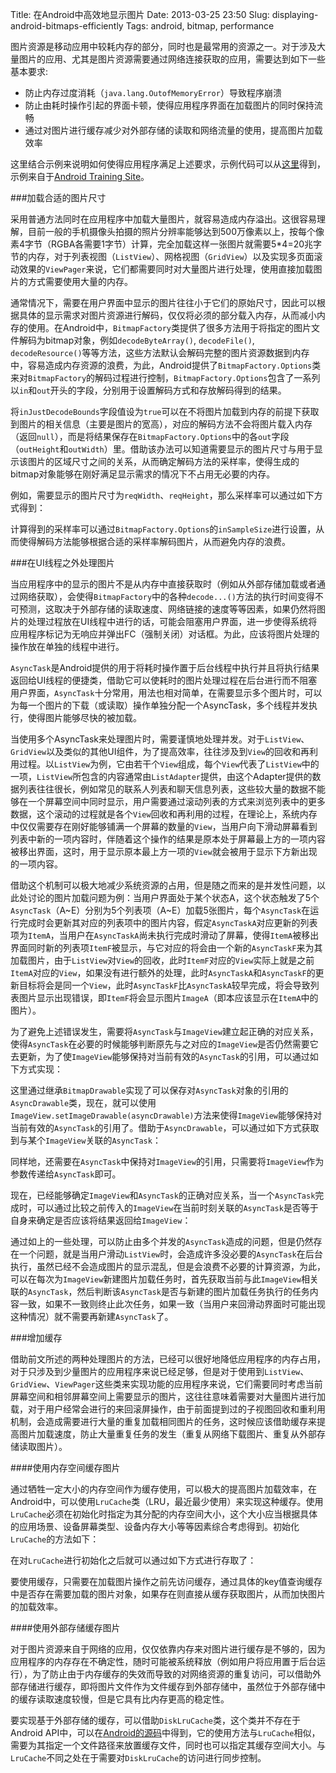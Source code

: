 Title: 在Android中高效地显示图片
Date: 2013-03-25 23:50
Slug: displaying-android-bitmaps-efficiently
Tags: android, bitmap, performance

图片资源是移动应用中较耗内存的部分，同时也是最常用的资源之一。对于涉及大量图片的应用、尤其是图片资源需要通过网络连接获取的应用，需要达到如下一些基本要求:

-  防止内存过度消耗（`java.lang.OutofMemoryError`）导致程序崩溃
-  防止由耗时操作引起的界面卡顿，使得应用程序界面在加载图片的同时保持流畅
-  通过对图片进行缓存减少对外部存储的读取和网络流量的使用，提高图片加载效率

这里结合示例来说明如何使得应用程序满足上述要求，示例代码可以从[这里](http://developer.android.com/shareables/training/BitmapFun.zip)得到，示例来自于[Android Training Site](http://developer.android.com/training/index.html)。

###加载合适的图片尺寸

采用普通方法同时在应用程序中加载大量图片，就容易造成内存溢出。这很容易理解，目前一般的手机摄像头拍摄的照片分辨率能够达到500万像素以上，按每个像素4字节（RGBA各需要1字节）计算，完全加载这样一张图片就需要5\*4=20兆字节的内存，对于列表视图（`ListView`）、网格视图（`GridView`）以及实现多页面滚动效果的`ViewPager`来说，它们都需要同时对大量图片进行处理，使用直接加载图片的方式需要使用大量的内存。

通常情况下，需要在用户界面中显示的图片往往小于它们的原始尺寸，因此可以根据具体的显示需求对图片资源进行解码，仅仅将必须的部分载入内存，从而减小内存的使用。在Android中，`BitmapFactory`类提供了很多方法用于将指定的图片文件解码为bitmap对象，例如`decodeByteArray()`, `decodeFile()`, `decodeResource()`等等方法，这些方法默认会解码完整的图片资源数据到内存中，容易造成内存资源的浪费，为此，Android提供了`BitmapFactory.Options`类来对`BitmapFactory`的解码过程进行控制，`BitmapFactory.Options`包含了一系列以`in`和`out`开头的字段，分别用于设置解码方式和存放解码得到的结果。

将`inJustDecodeBounds`字段值设为`true`可以在不将图片加载到内存的前提下获取到图片的相关信息（主要是图片的宽高），对应的解码方法不会将图片载入内存（返回`null`），而是将结果保存在`BitmapFactory.Options`中的各`out`字段（`outHeight`和`outWidth`）里。借助该办法可以知道需要显示的图片尺寸与用于显示该图片的区域尺寸之间的关系，从而确定解码方法的采样率，使得生成的bitmap对象能够在刚好满足显示需求的情况下不占用无必要的内存。

例如，需要显示的图片尺寸为`reqWidth`、`reqHeight`，那么采样率可以通过如下方式得到：

<script src="https://gist.github.com/duanhong169/5235259.js"></script>

计算得到的采样率可以通过`BitmapFactory.Options`的`inSampleSize`进行设置，从而使得解码方法能够根据合适的采样率解码图片，从而避免内存的浪费。

<script src="https://gist.github.com/duanhong169/5235223.js"></script>

###在UI线程之外处理图片

当应用程序中的显示的图片不是从内存中直接获取时（例如从外部存储加载或者通过网络获取），会使得`BitmapFactory`中的各种`decode...()`方法的执行时间变得不可预测，这取决于外部存储的读取速度、网络链接的速度等等因素，如果仍然将图片的处理过程放在UI线程中进行的话，可能会阻塞用户界面，进一步使得系统将应用程序标记为无响应并弹出FC（强制关闭）对话框。为此，应该将图片处理的操作放在单独的线程中进行。

`AsyncTask`是Android提供的用于将耗时操作置于后台线程中执行并且将执行结果返回给UI线程的便捷类，借助它可以使耗时的图片处理过程在后台进行而不阻塞用户界面，`AsyncTask`十分常用，用法也相对简单，在需要显示多个图片时，可以为每一个图片的下载（或读取）操作单独分配一个AsyncTask，多个线程并发执行，使得图片能够尽快的被加载。

当使用多个AsyncTask来处理图片时，需要谨慎地处理并发。对于`ListView`、`GridView`以及类似的其他UI组件，为了提高效率，往往涉及到`View`的回收和再利用过程。以`ListView`为例，它由若干个`View`组成，每个`View`代表了`ListView`中的一项，`ListView`所包含的内容通常由`ListAdapter`提供，由这个Adapter提供的数据列表往往很长，例如常见的联系人列表和聊天信息列表，这些较大量的数据不能够在一个屏幕空间中同时显示，用户需要通过滚动列表的方式来浏览列表中的更多数据，这个滚动的过程就是各个`View`回收和再利用的过程，在理论上，系统内存中仅仅需要存在刚好能够铺满一个屏幕的数量的`View`，当用户向下滑动屏幕看到列表中新的一项内容时，伴随着这个操作的结果是原本处于屏幕最上方的一项内容被移出界面，这时，用于显示原本最上方一项的`View`就会被用于显示下方新出现的一项内容。

借助这个机制可以极大地减少系统资源的占用，但是随之而来的是并发性问题，以此处讨论的图片加载问题为例：当用户界面处于某个状态A，这个状态触发了5个`AsyncTask`（A~E）分别为5个列表项（A~E）加载5张图片，每个`AsyncTask`在运行完成时会更新其对应的列表项中的图片内容，假定`AsyncTaskA`对应更新的列表项为`ItemA`，当用户在`AsyncTaskA`尚未执行完成时滑动了屏幕，使得`ItemA`被移出界面同时新的列表项`ItemF`被显示，与它对应的将会由一个新的`AsyncTaskF`来为其加载图片，由于`ListView`对`View`的回收，此时`ItemF`对应的`View`实际上就是之前`ItemA`对应的`View`，如果没有进行额外的处理，此时`AsyncTaskA`和`AsyncTaskF`的更新目标将会是同一个`View`，此时`AsyncTaskF`比`AsyncTaskA`较早完成，将会导致列表图片显示出现错误，即`ItemF`将会显示图片`ImageA`（即本应该显示在`ItemA`中的图片）。

为了避免上述错误发生，需要将`AsyncTask`与`ImageView`建立起正确的对应关系，使得`AsyncTask`在必要的时候能够判断原先与之对应的`ImageView`是否仍然需要它去更新，为了使`ImageView`能够保持对当前有效的`AsyncTask`的引用，可以通过如下方式实现：

<script src="https://gist.github.com/duanhong169/5235814.js"></script>

这里通过继承`BitmapDrawable`实现了可以保存对`AsyncTask`对象的引用的`AsyncDrawable`类，现在，就可以使用`ImageView.setImageDrawable(asyncDrawable)`方法来使得`ImageView`能够保持对当前有效的`AsyncTask`的引用了。借助于`AsyncDrawable`，可以通过如下方式获取到与某个`ImageView`关联的`AsyncTask`：

<script src="https://gist.github.com/duanhong169/5236583.js"></script>

同样地，还需要在`AsyncTask`中保持对`ImageView`的引用，只需要将`ImageView`作为参数传递给`AsyncTask`即可。

现在，已经能够确定`ImageView`和`AsyncTask`的正确对应关系，当一个`AsyncTask`完成时，可以通过比较之前传入的`ImageView`在当前时刻关联的`AsyncTask`是否等于自身来确定是否应该将结果返回给`ImageView`：

<script src="https://gist.github.com/duanhong169/5236618.js"></script>

通过如上的一些处理，可以防止由多个并发的`AsyncTask`造成的问题，但是仍然存在一个问题，就是当用户滑动`ListView`时，会造成许多没必要的`AsyncTask`在后台执行，虽然已经不会造成图片的显示混乱，但是会浪费不必要的计算资源，为此，可以在每次为`ImageView`新建图片加载任务时，首先获取当前与此`ImageView`相关联的`AsyncTask`，然后判断该`AsyncTask`是否与新建的图片加载任务执行的任务内容一致，如果不一致则终止此次任务，如果一致（当用户来回滑动界面时可能出现这种情况）就不需要再新建`AsyncTask`了。

<script src="https://gist.github.com/duanhong169/5236744.js"></script>

###增加缓存

借助前文所述的两种处理图片的方法，已经可以很好地降低应用程序的内存占用，对于只涉及到少量图片的应用程序来说已经足够，但是对于使用到`ListView`、`GridView`、`ViewPager`这些类来实现功能的应用程序来说，它们需要同时考虑当前屏幕空间和相邻屏幕空间上需要显示的图片，这往往意味着需要对大量图片进行加载，对于用户经常会进行的来回滚屏操作，由于前面提到过的子视图回收和重利用机制，会造成需要进行大量的重复加载相同图片的任务，这时候应该借助缓存来提高图片加载速度，防止大量重复任务的发生（重复从网络下载图片、重复从外部存储读取图片）。

####使用内存空间缓存图片

通过牺牲一定大小的内存空间作为缓存使用，可以极大的提高图片加载效率，在Android中，可以使用`LruCache`类（LRU，最近最少使用）来实现这种缓存。使用`LruCache`必须在初始化时指定为其分配的内存空间大小，这个大小应当根据具体的应用场景、设备屏幕类型、设备内存大小等等因素综合考虑得到。初始化`LruCache`的方法如下：

<script src="https://gist.github.com/duanhong169/5243929.js"></script>

在对`LruCache`进行初始化之后就可以通过如下方式进行存取了：

<script src="https://gist.github.com/duanhong169/5244025.js"></script>

要使用缓存，只需要在加载图片操作之前先访问缓存，通过具体的key值查询缓存中是否存在需要加载的图片对象，如果存在则直接从缓存获取图片，从而加快图片的加载效率。

####使用外部存储缓存图片

对于图片资源来自于网络的应用，仅仅依靠内存来对图片进行缓存是不够的，因为应用程序的内存存在不确定性，随时可能被系统释放（例如用户将应用置于后台运行），为了防止由于内存缓存的失效而导致的对网络资源的重复访问，可以借助外部存储进行缓存，即将图片文件作为文件缓存到外部存储中，虽然位于外部存储中的缓存读取速度较慢，但是它具有比内存更高的稳定性。

要实现基于外部存储的缓存，可以借助`DiskLruCache`类，这个类并不存在于Android API中，可以在[Android的源码](https://android.googlesource.com/platform/libcore/+/master/luni/src/main/java/libcore/io/DiskLruCache.java)中得到，它的使用方法与`LruCache`相似，需要为其指定一个文件路径来放置缓存文件，同时也可以指定其缓存空间大小。与`LruCache`不同之处在于需要对`DiskLruCache`的访问进行同步控制。

<script src="https://gist.github.com/duanhong169/5244099.js"></script>